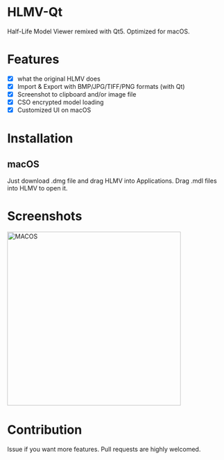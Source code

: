 # HLMV-Qt
Half-Life Model Viewer remixed with Qt5. 
Optimized for macOS.

# Features
- [x] what the original HLMV does
- [x] Import & Export with BMP/JPG/TIFF/PNG formats (with Qt)
- [x] Screenshot to clipboard and/or image file
- [x] CSO encrypted model loading
- [x] Customized UI on macOS

# Installation
## macOS
Just download .dmg file and drag HLMV into Applications.
Drag .mdl files into HLMV to open it.

# Screenshots
<img src="https://github.com/MoeMod/HLMV-Qt/blob/master/doc/screenshot_macos.png" width="400" alt="MACOS"/>

# Contribution
Issue if you want more features.
Pull requests are highly welcomed.
